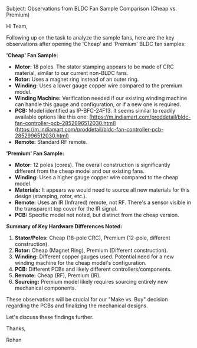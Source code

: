 Subject: Observations from BLDC Fan Sample Comparison (Cheap vs. Premium)

Hi Team,

Following up on the task to analyze the sample fans, here are the key observations after opening the 'Cheap' and 'Premium' BLDC fan samples:

**'Cheap' Fan Sample:**

*   **Motor:** 18 poles. The stator stamping appears to be made of CRC material, similar to our current non-BLDC fans.
*   **Rotor:** Uses a magnet ring instead of an outer ring.
*   **Winding:** Uses a lower gauge copper wire compared to the premium model.
*   **Winding Machine:** Verification needed if our existing winding machine can handle this gauge and configuration, or if a new one is required.
*   **PCB:** Model identified as IP-BFC-24F13. It seems similar to readily available options like this one: [https://m.indiamart.com/proddetail/bldc-fan-controller-pcb-2852996512030.html](https://m.indiamart.com/proddetail/bldc-fan-controller-pcb-2852996512030.html)
*   **Remote:** Standard RF remote.

**'Premium' Fan Sample:**

*   **Motor:** 12 poles (cores). The overall construction is significantly different from the cheap model and our existing fans.
*   **Winding:** Uses a higher gauge copper wire compared to the cheap model.
*   **Materials:** It appears we would need to source all new materials for this design (stamping, rotor, etc.).
*   **Remote:** Uses an IR (Infrared) remote, not RF. There's a sensor visible in the transparent top cover for the IR signal.
*   **PCB:** Specific model not noted, but distinct from the cheap version.

**Summary of Key Hardware Differences Noted:**

1.  **Stator/Poles:** Cheap (18-pole CRC), Premium (12-pole, different construction).
2.  **Rotor:** Cheap (Magnet Ring), Premium (Different construction).
3.  **Winding:** Different copper gauges used. Potential need for a new winding machine for the cheap model's configuration.
4.  **PCB:** Different PCBs and likely different controllers/components.
5.  **Remote:** Cheap (RF), Premium (IR).
6.  **Sourcing:** Premium model likely requires sourcing entirely new mechanical components.

These observations will be crucial for our "Make vs. Buy" decision regarding the PCBs and finalizing the mechanical designs.

Let's discuss these findings further.

Thanks,

Rohan